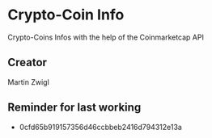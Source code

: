 # Crypto-Coin Info

Crypto-Coins Infos with the help of the Coinmarketcap API

## Creator

Martin Zwigl

## Reminder for last working
- 0cfd65b919157356d46ccbbeb2416d794312e13a